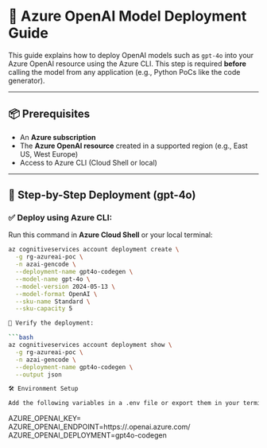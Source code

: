 # 🚀 Azure OpenAI Model Deployment Guide

This guide explains how to deploy OpenAI models such as `gpt-4o` into your Azure OpenAI resource using the Azure CLI. This step is required **before** calling the model from any application (e.g., Python PoCs like the code generator).

---

## 📦 Prerequisites

- An **Azure subscription**
- The **Azure OpenAI resource** created in a supported region (e.g., East US, West Europe)
- Access to Azure CLI (Cloud Shell or local)

---

## 🔧 Step-by-Step Deployment (gpt-4o)

### ✅ Deploy using Azure CLI:

Run this command in **Azure Cloud Shell** or your local terminal:

```bash
az cognitiveservices account deployment create \
  -g rg-azureai-poc \
  -n azai-gencode \
  --deployment-name gpt4o-codegen \
  --model-name gpt-4o \
  --model-version 2024-05-13 \
  --model-format OpenAI \
  --sku-name Standard \
  --sku-capacity 5

🧪 Verify the deployment:

```bash
az cognitiveservices account deployment show \
  -g rg-azureai-poc \
  -n azai-gencode \
  --deployment-name gpt4o-codegen \
  --output json

🛠️ Environment Setup

Add the following variables in a .env file or export them in your terminal:

```
AZURE_OPENAI_KEY=<your-api-key>
AZURE_OPENAI_ENDPOINT=https://<your-resource>.openai.azure.com/
AZURE_OPENAI_DEPLOYMENT=gpt4o-codegen
